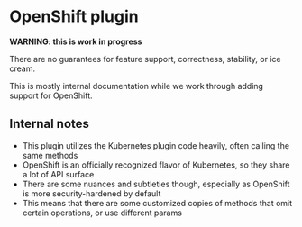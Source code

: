 # OpenShift plugin

**WARNING: this is work in progress**

There are no guarantees for feature support, correctness, stability, or ice cream.

This is mostly internal documentation while we work through adding support for OpenShift.

## Internal notes

- This plugin utilizes the Kubernetes plugin code heavily, often calling the same methods
- OpenShift is an officially recognized flavor of Kubernetes, so they share a lot of API surface
- There are some nuances and subtleties though, especially as OpenShift is more security-hardened by default
- This means that there are some customized copies of methods that omit certain operations, or use different params
